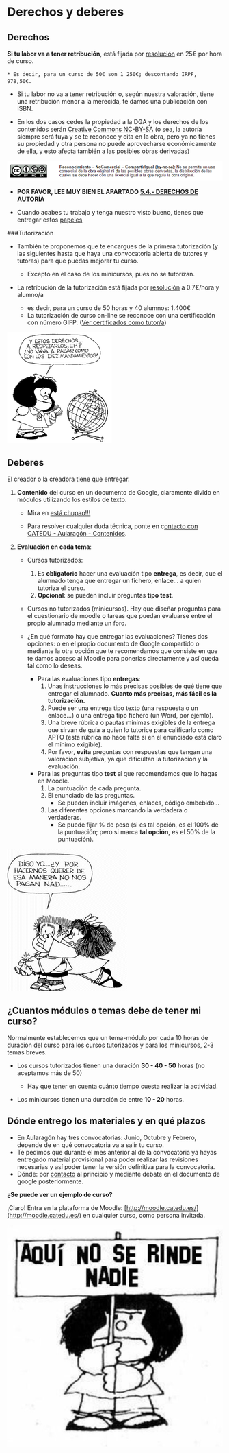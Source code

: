 
# Derechos y deberes

## Derechos

**Si tu labor va a tener retribución**, está fijada por [resolución](papeles_y_legislacin.md) en 25€ por hora de curso.

    * Es decir, para un curso de 50€ son 1 250€; descontando IRPF, 978,50€.

* Si tu labor no va a tener retribución o, según nuestra valoración, tiene una retribución menor a la merecida, te damos una publicación con ISBN.

* En los dos casos cedes la propiedad a la DGA y los derechos de los contenidos serán [Creative Commons NC-BY-SA](https://creativecommons.org/licenses/by-nc-sa/3.0/es/) (o sea, la autoría siempre será tuya y se te reconoce y cita en la obra, pero ya no tienes su propiedad y otra persona no puede aprovecharse económicamente de ella, y esto afecta también a las posibles obras derivadas)

![](img/creativecommons.png)

* **POR FAVOR, LEE MUY BIEN EL APARTADO [5.4.- DERECHOS DE AUTORÍA](/derechos_de_autor.md)**

* Cuando acabes tu trabajo y tenga nuestro visto bueno, tienes que entregar estos [papeles](papeles_y_legislacin.md)

###Tutorización

* También te proponemos que te encargues de la primera tutorización (y las siguientes hasta que haya una convocatoria abierta de tutores y tutoras) para que puedas mejorar tu curso.

    * Excepto en el caso de los minicursos, pues no se tutorizan.

* La retribución de la tutorización está fijada por [resolución](papeles_y_legislacin.md) a 0.7€/hora y alumno/a

    * es decir, para un curso de 50 horas y 40 alumnos: 1.400€
    * La tutorización de curso on-line se reconoce con una certificación con número GIFP. ([Ver certificados como tutor/a](https://catedu.gitbooks.io/curso-de-tutores/content/8_certificados.html))

![](img/derechos-del-nincc83o-10-mafalda.gif)

## Deberes

El creador o la creadora tiene que entregar.

1. **Contenido** del curso en un documento de Google, claramente divido en módulos utilizando los estilos de texto.
    
    * Mira en [está chupao!!!](est_chupao.html)

    * Para resolver cualquier duda técnica, ponte en c[ontacto con CATEDU - Aularagón - Contenidos](http://soporte.catedu.es/).

2. **Evaluación en cada tema**:

    * Cursos tutorizados:

        1. Es **obligatorio** hacer una evaluación tipo **entrega**, es decir, que el alumnado tenga que entregar un fichero, enlace... a quien tutoriza el curso.
        2. **Opcional**: se pueden incluir preguntas **tipo test**.
    * Cursos no tutorizados (minicursos). Hay que diseñar preguntas para el cuestionario de moodle o tareas que puedan evaluarse entre el propio alumnado mediante un foro.
    * ¿En qué formato hay que entregar las evaluaciones? Tienes dos opciones: o en el propio documento de Google compartido o mediante la otra opción que te recomendamos que consiste en que te damos acceso al Moodle para ponerlas directamente y así queda tal como lo deseas.
        * Para las evaluaciones tipo **entregas**:
            1. Unas instrucciones lo más precisas posibles de qué tiene que entregar el alumnado. **Cuanto más precisas, más fácil es la tutorización.**
            2. Puede ser una entrega tipo texto (una respuesta o un enlace...) o una entrega tipo fichero (un Word, por ejemlo).
            3. Una breve rúbrica o pautas mínimas exigibles de la entrega que sirvan de guía a quien lo tutorice para calificarlo como APTO (esta rúbrica no hace falta si en el enunciado está claro el mínimo exigible).
            4. Por favor, **evita** preguntas con respuestas que tengan una valoración subjetiva, ya que dificultan la tutorización y la evaluación.
        * Para las preguntas tipo **test** sí que recomendamos que lo hagas en Moodle.
            1. La puntuación de cada pregunta.
            2. El enunciado de las preguntas.
                * Se pueden incluir imágenes, enlaces, código embebido...
            3. Las diferentes opciones marcando la verdadera o verdaderas.
                * Se puede fijar % de peso (si es tal opción, es el 100% de la puntuación; pero si marca **tal opción**, es el 50% de la puntuación).

![](img/DERECHO_NO._6[1].gif)

## ¿Cuantos módulos o temas debe de tener mi curso?

Normalmente establecemos que un tema-módulo por cada 10 horas de duración del curso para los cursos tutorizados y para los minicursos, 2-3 temas breves.

* Los cursos tutorizados tienen una duración **30 - 40 - 50** horas (no aceptamos más de 50)

    * Hay que tener en cuenta cuánto tiempo cuesta realizar la actividad.

* Los minicursos tienen una duración de entre **10 - 20** horas.

## Dónde entrego los materiales y en qué plazos

* En Aularagón hay tres convocatorias: Junio, Octubre y Febrero, depende de en qué convocatoria va a salir tu curso.
* Te pedimos que durante el mes anterior al de la convocatoria ya hayas entregado material provisional para poder realizar las revisiones necesarias y así poder tener la versión definitiva para la convocatoria. 
* Dónde: por [contacto](http://soporte.catedu.es/) al principio y mediante debate en el documento de google posteriormente.

**¿Se puede ver un ejemplo de curso?**

¡Claro! Entra en la plataforma de Moodle: [http://moodle.catedu.es/](http://moodle.catedu.es/) en cualquier curso, como persona invitada.

![](img/B9oXViWIIAExKFt.jpg)
